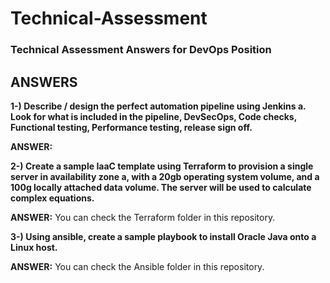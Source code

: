 
# Technical-Assessment
### Technical Assessment Answers for DevOps Position

## ANSWERS
**1-) Describe / design the perfect automation pipeline using Jenkins
    a.	Look for what is included in the pipeline, DevSecOps, Code checks, Functional testing, Performance testing, release sign off.**

**ANSWER:**

**2-) Create a sample IaaC template using Terraform to provision a single server in availability zone a, with a 20gb operating system volume, and a 100g locally attached data volume. The server will be used to calculate complex equations.**

**ANSWER:**  You can check the Terraform folder in this repository.

**3-) Using ansible, create a sample playbook to install Oracle Java onto a Linux host.**

**ANSWER:**  You can check the Ansible folder in this repository.
